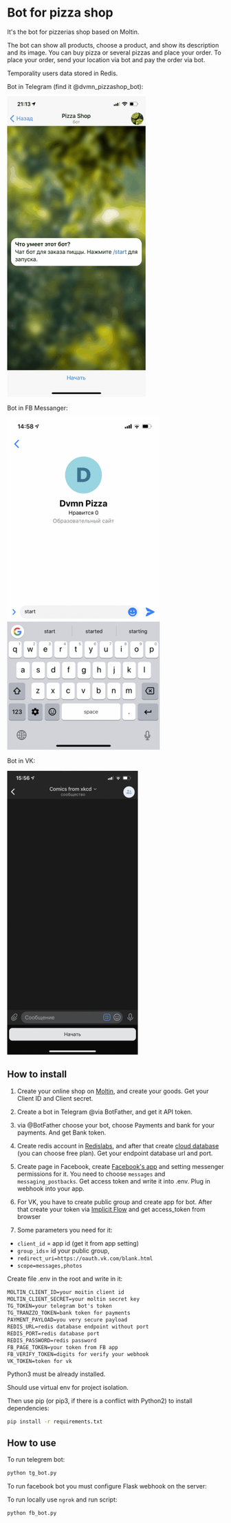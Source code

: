 # Bot for pizza shop

It's the bot for pizzerias shop based on Moltin.

The bot can show all products, choose a product, and show its description and its image. You can buy pizza or several pizzas and place your order. To place your order, send your location via bot and pay the order via bot.

Temporality users data stored in Redis.

Bot in Telegram (find it @dvmn_pizzashop_bot):

![](images/tg.gif)

Bot in FB Messanger:

![](images/fb.gif)

Bot in VK:

![](images/vk.gif)

## How to install

1. Create your online shop on [Moltin](https://www.moltin.com), and create your goods. Get your Client ID and Client secret.

2. Create a bot in Telegram @via BotFather, and get it API token.

3. via @BotFather choose your bot, choose Payments and bank for your payments. And get Bank token.

4. Create redis account in [Redislabs](https://redislabs.com/), and after that create [cloud database](https://docs.redislabs.com/latest/rc/quick-setup-redis-cloud/) (you can choose free plan). Get your endpoint database url and port.

5. Create page in Facebook, create [Facebook's app](https://developers.facebook.com/apps/) and setting messenger permissions for it. You need to choose `messages` and `messaging_postbacks`. Get access token and write it into .env. Plug in webhook into your app.

6. For VK, you have to create public group and create app for bot.
After that create your token via [Implicit Flow](https://vk.com/dev/implicit_flow_group) and get access_token from browser

7. Some parameters you need for it:

* `client_id` = app id (get it from app setting)
* `group_ids`= id your public group,
* `redirect_uri=https://oauth.vk.com/blank.html`
* `scope=messages,photos`

Create file .env in the root and write in it:

```.env
MOLTIN_CLIENT_ID=your moitin client id
MOLTIN_CLIENT_SECRET=your moltin secret key
TG_TOKEN=your telegram bot's token
TG_TRANZZO_TOKEN=bank token for payments
PAYMENT_PAYLOAD=you very secure payload
REDIS_URL=redis database endpoint without port
REDIS_PORT=redis database port
REDIS_PASSWORD=redis password
FB_PAGE_TOKEN=your token from FB app
FB_VERIFY_TOKEN=digits for verify your webhook
VK_TOKEN=token for vk
```

Python3 must be already installed.

Should use virtual env for project isolation.

Then use pip (or pip3, if there is a conflict with Python2) to install dependencies:

```bash
pip install -r requirements.txt
```

## How to use

To run telegrem bot:

```bash
python tg_bot.py
```

To run facebook bot you must configure Flask webhook on the server:

To run locally use `ngrok` and run script:

```bash
python fb_bot.py
```
